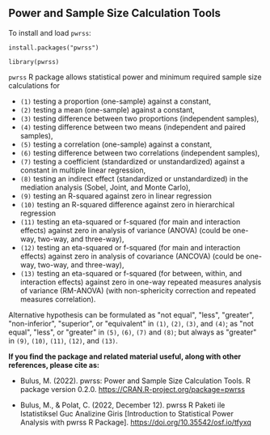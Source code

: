 <h2> Power and Sample Size Calculation Tools </h2>

To install and load `pwrss`:

`install.packages("pwrss")`

`library(pwrss)`

`pwrss` R package allows statistical power and minimum required sample size calculations for 

  - `(1)` testing a proportion (one-sample) against a constant, 
  - `(2)` testing a mean (one-sample) against a constant,  
  - `(3)` testing difference between two proportions (independent samples),
  - `(4)` testing difference between two means (independent and paired samples),
  - `(5)` testing a correlation (one-sample) against a constant,  
  - `(6)` testing difference between two correlations (independent samples),
  - `(7)` testing a coefficient (standardized or unstandardized) against a constant in multiple linear regression,
  - `(8)` testing an indirect effect (standardized or unstandardized) in the mediation analysis (Sobel, Joint, and Monte Carlo),
  - `(9)` testing an R-squared against zero in linear regression 
  - `(10)` testing an R-squared difference against zero in hierarchical regression
  - `(11)` testing an eta-squared or f-squared (for main and interaction effects) against zero in analysis of variance (ANOVA) (could be one-way, two-way, and three-way), 
  - `(12)` testing an eta-squared or f-squared (for main and interaction effects) against zero in analysis of covariance (ANCOVA) (could be one-way, two-way, and three-way), 
  - `(13)` testing an eta-squared or f-squared (for between, within, and interaction effects) against zero in one-way repeated measures analysis of variance (RM-ANOVA) (with non-sphericity correction and repeated measures correlation). 
  
  Alternative hypothesis can be formulated as "not equal", "less", "greater",  "non-inferior", "superior", or "equivalent" in `(1)`, `(2)`, `(3)`, and `(4)`; as "not equal", "less", or "greater" in `(5)`, `(6)`, `(7)` and `(8)`; but always as "greater" in `(9)`, `(10)`, `(11)`, `(12)`, and `(13)`. 
  
  
**If you find the package and related material useful, along with other references, please cite as:**

- Bulus, M. (2022). pwrss: Power and Sample Size Calculation Tools. R package version 0.2.0. https://CRAN.R-project.org/package=pwrss

- Bulus, M., & Polat, C. (2022, December 12). pwrss R Paketi ile Istatistiksel Guc Analizine Giris [Introduction to Statistical Power Analysis with pwrss R Package]. https://doi.org/10.35542/osf.io/tfyxq 




